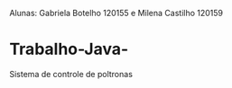 Alunas: Gabriela Botelho 120155 e Milena Castilho 120159
# Trabalho-Java-
 Sistema de controle de poltronas
